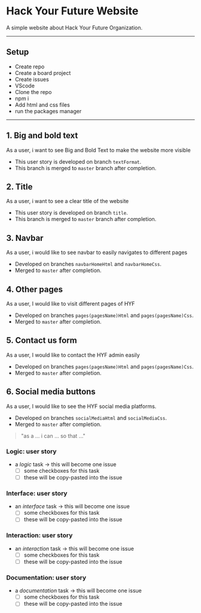 # Hack Your Future Website

<!-- describe your project -->

A simple website about Hack Your Future Organization.

---

## Setup

<!-- what code do you need just to open the project? this might include:
  - boilerplate code (https://brandlitic.com/what-is-boilerplate-code/)
  - loading program data
  - rendering the initial user interface
-->

- Create repo
- Create a board project
- Create issues
- VScode
- Clone the repo
- npm i
- Add html and css files
- run the packages manager

---

<!-- copy this section once for each must-have user story -->

## 1. Big and bold text

As a user, i want to see Big and Bold Text to make the website more visible

- This user story is developed on branch `textFormat`.
- This branch is merged to `master` branch after completion.

## 2. Title

As a user, i want to see a clear title of the website

- This user story is developed on branch `title`.
- This branch is merged to `master` branch after completion.

## 3. Navbar

As a user, i would like to see navbar to easily navigates to different pages

- Developed on branches `navbarHomeHtml` and `navbarHomeCss`.
- Merged to `master` after completion.

## 4. Other pages

As a user, I would like to visit different pages of HYF

- Developed on branches `pages(pagesName)Html` and `pages(pagesName)Css`.
- Merged to `master` after completion.

## 5. Contact us form

As a user, I would like to contact the HYF admin easily

- Developed on branches `pages(pagesName)Html` and `pages(pagesName)Css`.
- Merged to `master` after completion.

## 6. Social media buttons

As a user, I would like to see the HYF social media platforms.

- Developed on branches `socialMediaHtml` and `socialMediaCss`.
- Merged to `master` after completion.

<!-- each issue created from this section will have the `for: user story` label -->

> "as a ... i can ... so that ..."

<!-- write any extra notes or description -->

<!-- describe the tasks to build this user story
  these will have the `type: logic` label, for example
  not all projects will have all types of tasks
  and these are not the only possible types, just some suggestions
-->

### Logic: user story

- a _logic_ task -> this will become one issue
  - [ ] some checkboxes for this task
  - [ ] these will be copy-pasted into the issue

### Interface: user story

- an _interface_ task -> this will become one issue
  - [ ] some checkboxes for this task
  - [ ] these will be copy-pasted into the issue

### Interaction: user story

- an _interaction_ task -> this will become one issue
  - [ ] some checkboxes for this task
  - [ ] these will be copy-pasted into the issue

### Documentation: user story

- a _documentation_ task -> this will become one issue
  - [ ] some checkboxes for this task
  - [ ] these will be copy-pasted into the issue

